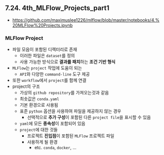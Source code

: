 ## 7.24. 4th_MLFlow_Projects_part1
- https://github.com/maximuslee1226/mlflow/blob/master/notebooks/4.%20MLFlow%20Projects.ipynb

### MLFlow Project
- 파일 모음이 포함된 디렉터리로 존재
  - 이러한 파일은 `dataset`를 정의
  - 사용 가능한 방식으로 **결과를 패치**하는 **조건 기반 형식**
- `MLFlow`는 `project` 작업에 도움이 되는
  - `API`와 다양한 `command-line` 도구 제공
- 또한 `workflow`에서 `project`를 함께 연결
- project의 구조
  - 가상의 `github repository`를 가져오는것과 같음
  - 최솟값은 `conda.yaml`
  - 기본 환경으로 사용됨
  - 표준 `python` 옵션을 사용하여 파일을 제공하지 않는 경우
    - 선택적으로 **추가 구성**이 포함된 다른 `project file`을 표시할 수 있음
  - `yaml`에 모든 **종속성**이 포함되어 있음
  - `project`에 대한 것들
    - 프로젝트 **진입점**이 포함된 `MLFlow` 프로젝트 파일
    - 사용하게 될 환경
      - etc. `conda`, `docker`, ...